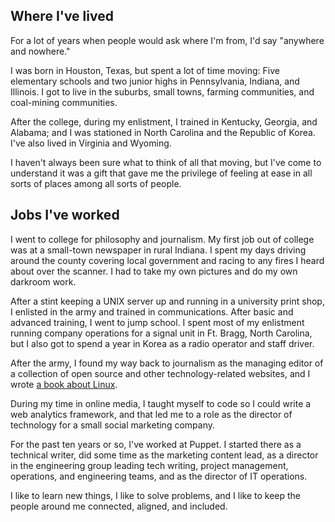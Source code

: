 
## Where I've lived

For a lot of years when people would ask where I'm from, I'd say "anywhere and nowhere." 

I was born in Houston, Texas, but spent a lot of time moving: Five elementary schools and two junior highs in Pennsylvania, Indiana, and Illinois. I got to live in the suburbs, small towns, farming communities, and coal-mining communities. 

After the college, during my enlistment, I trained in Kentucky, Georgia, and Alabama; and I was stationed in North Carolina and the Republic of Korea. I've also lived in Virginia and Wyoming. 

I haven't always been sure what to think of all that moving, but I've come to understand it was a gift that gave me the privilege of feeling at ease in all sorts of places among all sorts of people. 

## Jobs I've worked

I went to college for philosophy and journalism. My first job out of college was at a small-town newspaper in rural Indiana. I spent my days driving around the county covering local government and racing to any fires I heard about over the scanner. I had to take my own pictures and do my own darkroom work. 

After a stint keeping a UNIX server up and running in a university print shop, I enlisted in the army and trained in communications. After basic and advanced training, I went to jump school. I spent most of my enlistment running company operations for a signal unit in Ft. Bragg, North Carolina, but I also got to spend a year in Korea as a radio operator and staff driver. 

After the army, I found my way back to journalism as the managing editor of a collection of open source and other technology-related websites, and I wrote [a book about Linux](https://www.goodreads.com/en/book/show/1871619.The_Joy_of_Linux). 

During my time in online media, I taught myself to code so I could write a web analytics framework, and that led me to a role as the director of technology for a small social marketing company. 

For the past ten years or so, I've worked at Puppet. I started there as a technical writer, did some time as the marketing content lead, as a director in the engineering group leading tech writing, project management, operations, and engineering teams, and as the director of IT operations. 

I like to learn new things, I like to solve problems, and I like to keep the people around me connected, aligned, and included. 